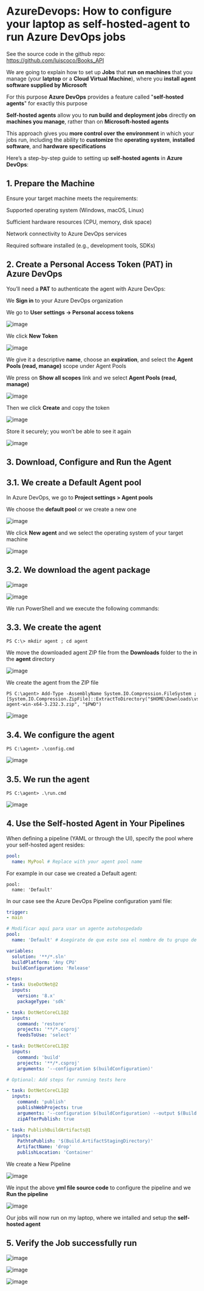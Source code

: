 # AzureDevops: How to configure your laptop as self-hosted-agent to run Azure DevOps jobs

See the source code in the github repo: https://github.com/luiscoco/Books_API

We are going to explain how to set up **Jobs** that **run on machines** that you manage (your **latptop** or a **Cloud Virtual Machine**), where you **install agent software supplied by Microsoft**

For this purpose **Azure DevOps** provides a feature called "**self-hosted agents**" for exactly this purpose 

**Self-hosted agents** allow you to **run build and deployment jobs** directly **on machines you manage**, rather than on **Microsoft-hosted agents** 

This approach gives you **more control over the environment** in which your jobs run, including the ability to **customize** the **operating system**, **installed software**, and **hardware specifications**

Here’s a step-by-step guide to setting up **self-hosted agents** in **Azure DevOps**:

## 1. Prepare the Machine

Ensure your target machine meets the requirements:

Supported operating system (Windows, macOS, Linux)

Sufficient hardware resources (CPU, memory, disk space)

Network connectivity to Azure DevOps services

Required software installed (e.g., development tools, SDKs)

## 2. Create a Personal Access Token (PAT) in Azure DevOps

You’ll need a **PAT** to authenticate the agent with Azure DevOps:

We **Sign in** to your Azure DevOps organization

We go to **User settings -> Personal access tokens**

![image](https://github.com/luiscoco/AzureDevops_Sample4_Configure_your_laptop_as_self-hosted-agent/assets/32194879/b39a75f7-6e53-4cfa-9456-7abea6d19df6)

We click **New Token**

![image](https://github.com/luiscoco/AzureDevops_Sample4_Configure_your_laptop_as_self-hosted-agent/assets/32194879/2b9e192e-758a-4c32-9c38-b2ce7e95bfd5)

We give it a descriptive **name**, choose an **expiration**, and select the **Agent Pools (read, manage)** scope under Agent Pools

We press on **Show all scopes** link and we select **Agent Pools (read, manage)**

![image](https://github.com/luiscoco/AzureDevops_Sample4_Configure_your_laptop_as_self-hosted-agent/assets/32194879/afe2560a-fc00-4006-8012-3c47232861e0)

Then we click **Create** and copy the token

![image](https://github.com/luiscoco/AzureDevops_Sample4_Configure_your_laptop_as_self-hosted-agent/assets/32194879/5b1e8ff8-d64e-4e02-bbed-1e5af547c3b9)

Store it securely; you won’t be able to see it again

![image](https://github.com/luiscoco/AzureDevops_Sample4_Configure_your_laptop_as_self-hosted-agent/assets/32194879/50e81727-96f9-41e6-9e24-2eb8cc34be84)

## 3. Download, Configure and Run the Agent

## 3.1. We create a Default Agent pool

In Azure DevOps, we go to **Project settings > Agent pools**

We choose the **default pool** or we create a new one

![image](https://github.com/luiscoco/AzureDevops_Sample4_Configure_your_laptop_as_self-hosted-agent/assets/32194879/a7319621-1ef8-4d6e-bc8d-1944c9aaaa9c)

We click **New agent** and we select the operating system of your target machine

![image](https://github.com/luiscoco/AzureDevops_Sample4_Configure_your_laptop_as_self-hosted-agent/assets/32194879/f856b1f7-92ed-4cf9-91a9-6800afeb5a3f)

## 3.2. We download the agent package

![image](https://github.com/luiscoco/AzureDevops_Sample4_Configure_your_laptop_as_self-hosted-agent/assets/32194879/d87a5a6e-12e6-4b1d-bf3d-1f9f3e317f78)

![image](https://github.com/luiscoco/AzureDevops_Sample4_Configure_your_laptop_as_self-hosted-agent/assets/32194879/054289e5-9342-4d81-8aaa-f1d11b072953)

We run PowerShell and we execute the following commands:

## 3.3. We create the agent

```
PS C:\> mkdir agent ; cd agent
```

We move the downloaded agent ZIP file from the **Downloads** folder to the in the **agent** directory

![image](https://github.com/luiscoco/AzureDevops_Sample4_Configure_your_laptop_as_self-hosted-agent/assets/32194879/48cb735a-acc7-4214-97e2-b6a3f70dce69)

We create the agent from the ZIP file

```
PS C:\agent> Add-Type -AssemblyName System.IO.Compression.FileSystem ; [System.IO.Compression.ZipFile]::ExtractToDirectory("$HOME\Downloads\vsts-agent-win-x64-3.232.3.zip", "$PWD")
```

![image](https://github.com/luiscoco/AzureDevops_Sample4_Configure_your_laptop_as_self-hosted-agent/assets/32194879/890cf46f-6ce0-437c-943e-902f3c7ace37)

## 3.4. We configure the agent

```
PS C:\agent> .\config.cmd
```

![image](https://github.com/luiscoco/AzureDevops_Sample4_Configure_your_laptop_as_self-hosted-agent/assets/32194879/499eb45a-f5cf-49ce-9b59-f8242bc9d7ee)

## 3.5. We run the agent

```
PS C:\agent> .\run.cmd
```

![image](https://github.com/luiscoco/AzureDevops_Sample4_Configure_your_laptop_as_self-hosted-agent/assets/32194879/aab84909-a9a3-44cd-894a-196cbb3d9c13)

## 4. Use the Self-hosted Agent in Your Pipelines

When defining a pipeline (YAML or through the UI), specify the pool where your self-hosted agent resides:

```yaml
pool:
  name: MyPool # Replace with your agent pool name
```

For example in our case we created a Default agent:

```
pool:
  name: 'Default'
```

In our case see the Azure DevOps Pipeline configuration yaml file:

```yaml
trigger:
- main

# Modificar aquí para usar un agente autohospedado
pool:
  name: 'Default' # Asegúrate de que este sea el nombre de tu grupo de agentes autohospedados

variables:
  solution: '**/*.sln'
  buildPlatform: 'Any CPU'
  buildConfiguration: 'Release'

steps:
- task: UseDotNet@2
  inputs:
    version: '8.x'
    packageType: 'sdk'

- task: DotNetCoreCLI@2
  inputs:
    command: 'restore'
    projects: '**/*.csproj'
    feedsToUse: 'select'

- task: DotNetCoreCLI@2
  inputs:
    command: 'build'
    projects: '**/*.csproj'
    arguments: '--configuration $(buildConfiguration)'

# Optional: Add steps for running tests here

- task: DotNetCoreCLI@2
  inputs:
    command: 'publish'
    publishWebProjects: true
    arguments: '--configuration $(buildConfiguration) --output $(Build.ArtifactStagingDirectory)'
    zipAfterPublish: true

- task: PublishBuildArtifacts@1
  inputs:
    PathtoPublish: '$(Build.ArtifactStagingDirectory)'
    ArtifactName: 'drop'
    publishLocation: 'Container'
```

We create a New Pipeline

![image](https://github.com/luiscoco/AzureDevops_Sample4_Configure_your_laptop_as_self-hosted-agent/assets/32194879/9340902f-7d63-4d8c-84c3-52fb615fbb1c)

We input the above **yml file source code** to configure the pipeline and we **Run the pipeline**

![image](https://github.com/luiscoco/AzureDevops_Sample4_Configure_your_laptop_as_self-hosted-agent/assets/32194879/77d44e54-07bf-4614-bdcd-9434bb2ed2a1)

Our jobs will now run on my laptop, where we intalled and setup the **self-hosted agent**

## 5. Verify the Job successfully run

![image](https://github.com/luiscoco/AzureDevops_Sample4_Configure_your_laptop_as_self-hosted-agent/assets/32194879/a4ec4763-95c9-4781-b021-170c52f3cd30)

![image](https://github.com/luiscoco/AzureDevops_Sample4_Configure_your_laptop_as_self-hosted-agent/assets/32194879/c959f291-9b39-4cbe-815c-bf6ede5c2892)

![image](https://github.com/luiscoco/AzureDevops_Sample4_Configure_your_laptop_as_self-hosted-agent/assets/32194879/09aed653-904c-45d0-b1b1-92b06dc19aa5)

